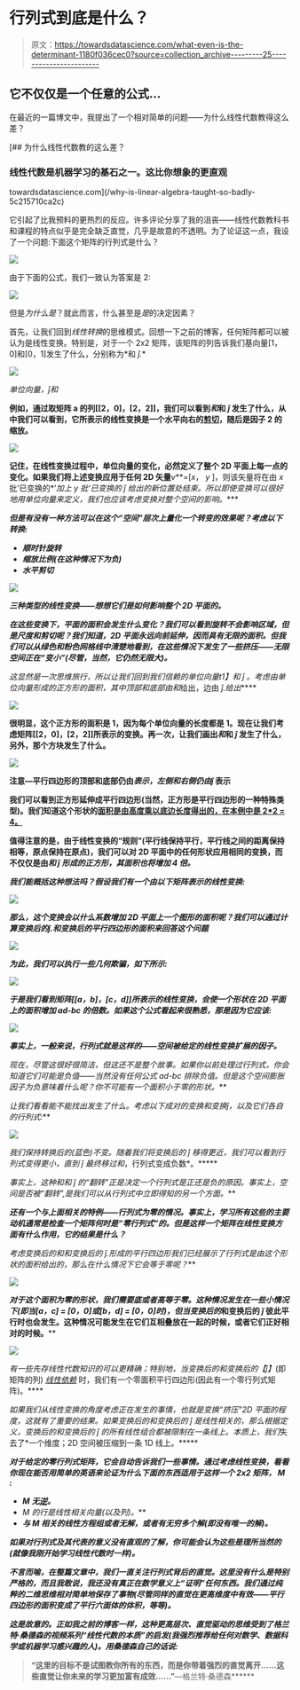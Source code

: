 # 行列式到底是什么？

> 原文：<https://towardsdatascience.com/what-even-is-the-determinant-1180f036cec0?source=collection_archive---------25----------------------->

## 它不仅仅是一个任意的公式…

在最近的一篇博文中，我提出了一个相对简单的问题——为什么线性代数教得这么差？

[](/why-is-linear-algebra-taught-so-badly-5c215710ca2c) [## 为什么线性代数教的这么差？

### 线性代数是机器学习的基石之一。这比你想象的更直观

towardsdatascience.com](/why-is-linear-algebra-taught-so-badly-5c215710ca2c) 

它引起了比我预料的更热烈的反应。许多评论分享了我的沮丧——线性代数教科书和课程的特点似乎是完全缺乏直觉，几乎是故意的不透明。为了论证这一点，我设了一个问题:下面这个矩阵的行列式是什么？

![](img/238360f9f5781b23653988153dd4f837.png)

由于下面的公式，我们一致认为答案是 2:

![](img/e9160a8e2c45d1dc1dc410bcf68c72c2.png)

但是*为什么是*？就此而言，什么甚至是*是*的决定因素？

首先，让我们回到*线性转换*的思维模式。回想一下之前的博客，任何矩阵都可以被认为是线性变换。特别是，对于一个 2x2 矩阵，该矩阵的列告诉我们基向量[1，0]和[0，1]发生了什么，分别称为*和 *ĵ.**

*![](img/750b05b01db6abf7201f5bd6208b8266.png)*

*单位向量，*ĵ*和*

**例如，通过取矩阵 a 的列[[2，0]，[2，2]]，我们可以看到*和*和 *ĵ* 发生了什么，从中我们可以看到，它所表示的线性变换是一个水平向右的[剪切](https://en.wikipedia.org/wiki/Shear_mapping)，随后是因子 2 的缩放。**

**![](img/869b185204355ce57d823b9a5235b293.png)**

**记住，在线性变换过程中，单位向量的变化，必然定义了整个 2D 平面上每一点的变化。如果我们将上述变换应用于任何 2D 矢量***v***=[*x*， *y* ]，则该矢量将在由 *x* 批‘已变换的*’*加上 *y* 批‘已变换的 *ĵ* 给出的新位置处结束。所以即使变换可以很好地用单位向量来定义，我们也应该考虑变换对整个空间的影响。****

***但是有没有一种方法可以在这个“空间”层次上量化一个转变的效果呢？考虑以下转换:***

*   ***顺时针旋转***
*   ***缩放比例(在这种情况下为负)***
*   ***水平剪切***

***![](img/96a63cae34cb56f40da446975e746f10.png)***

***三种类型的线性变换——想想它们是如何影响整个 2D 平面的。***

***在这些变换下，平面的面积会发生什么变化？我们可以看到旋转不会影响区域，但是尺度和剪切呢？我们知道，2D 平面永远向前延伸，因而具有无限的面积。但我们可以从绿色和粉色网格线中清楚地看到，在这些情况下发生了一些挤压——无限空间正在“变小”(尽管，当然，它仍然无限大)。***

***这显然是一次思维旅行，所以让我们回到我们信赖的单位向量*t1】和 *ĵ* 。考虑由单位向量形成的正方形的面积，其中顶部和底部由*和*给出，边由 *ĵ.给出*****

**![](img/266fe7b277cc1122f14008b7ce2a6a4f.png)**

**很明显，这个正方形的面积是 1，因为每个单位向量的长度都是 1。现在让我们考虑矩阵[[2，0]，[2，2]]所表示的变换。再一次，让我们画出*和*和 *ĵ* 发生了什么，另外，那个方块发生了什么。**

**![](img/862ee13fb8736ac2ac33987af57800d7.png)**

**注意—平行四边形的顶部和底部仍由*表示，左侧和右侧仍由ĵ* 表示**

**我们可以看到正方形延伸成平行四边形(当然，正方形是平行四边形的一种特殊类型)。我们知道这个形状的[面积是由高度乘以底边长度得出的，在本例中是 2*2 = 4。](https://en.wikipedia.org/wiki/Parallelogram#Area_formula)**

**值得注意的是，由于线性变换的“规则”(平行线保持平行，平行线之间的距离保持相等，原点保持在原点)，我们可以对 2D 平面中的任何形状应用相同的变换，而不仅仅是由*和 *ĵ* 形成的正方形，其面积也将增加 4 倍。***

***我们能概括这种想法吗？假设我们有一个由以下矩阵表示的线性变换:***

***![](img/7102858970dc7a050d7a84854386b2cc.png)***

***那么，这个变换会以什么系数增加 2D 平面上一个图形的面积呢？我们可以通过计算变换后的ĵ.和变换后的平行四边形的面积来回答这个问题***

***![](img/abbd6ae4e500459e743c7406da6bd081.png)***

***为此，我们可以执行一些几何欺骗，如下所示:***

***![](img/5cc9679738790357df8c0a54e7dd989a.png)***

***于是我们看到矩阵[[a，b]，[c，d]]所表示的线性变换，会使一个形状在 2D 平面上的面积增加 *ad-bc* 的倍数。如果这个公式看起来很熟悉，那是因为它应该:***

***![](img/e9160a8e2c45d1dc1dc410bcf68c72c2.png)***

***事实上，一般来说，行列式就是这样的——空间被给定的线性变换扩展的因子。***

***现在，尽管这很好很简洁，但这还不是整个故事。如果你以前处理过行列式，你会知道它们可能是负值——当然没有任何公式 *ad-bc* 排除负值。但是这个空间膨胀因子为*负*意味着什么呢？你不可能有一个面积小于零的形状。***

***让我们看看能不能找出发生了什么。考虑以下成对的变换*和变换*ĵ，以及它们各自的行列式:***

***![](img/31beb71263a5926e1493a10f2ec34370.png)***

***我们保持转换后的*(蓝色)不变。随着我们将变换后的 *ĵ* 移得更近，我们可以看到行列式变得更小，直到 *ĵ* 最终移过*和*，行列式变成负数*。*****

***事实上，这种*和*和 *ĵ* 的“翻转”正是决定一个行列式是正还是负的原因。事实上，空间是否被“翻转”,是我们可以从行列式中立即得知的另一个方面。***

***还有一个与上面相关的特例——行列式为零的情况。事实上，学习所有这些的主要动机通常是检查一个矩阵何时是“零行列式”的。但是这样一个矩阵在线性变换方面有什么作用，它的结果是什么？***

***考虑变换后的*和*和变换后的 *ĵ.形成的平行四边形我们已经展示了行列式是由这个形状的面积给出的，那么在什么情况下它会等于零呢？****

***![](img/03da78173807b40570616863db8e5748.png)***

***对于这个面积为零的形状，我们需要底或者高等于零。这种情况发生在一些小情况下(即当[a，c] = [0，0]或[b，d] = [0，0]时)，但当变换后的*和变换后的 *ĵ* 彼此平行时也会发生。这种情况可能发生在它们互相叠放在一起的时候，或者它们正好相对的时候。****

***![](img/f8e9f826c903dbb4e55a2e4b8a394b73.png)***

***有一些先存线性代数知识的可以更精确；特别地，当变换后的*和变换后的*【ĵ】*(即矩阵的列) [*线性依赖*](https://en.wikipedia.org/wiki/Linear_independence) 时，我们有一个零面积平行四边形(因此有一个零行列式矩阵)。****

***如果我们从线性变换的角度考虑正在发生的事情，也就是变换“挤压”2D 平面的程度，这就有了重要的结果。如果变换后的*和变换后的 *ĵ* 是线性相关的，那么根据定义，变换后的*和变换后的 *ĵ* 的所有线性组合都被限制在一条线上。本质上，我们*失去了*一个维度；2D 空间被压缩到一条 1D 线上。*****

***对于给定的零行列式矩阵，它会自动告诉我们一些事情。通过考虑线性变换，看看你现在能否用简单的英语来论证为什么下面的东西适用于这样一个 2x2 矩阵， *M* :***

*   ****M* 无[逆](https://en.wikipedia.org/wiki/Invertible_matrix)。***
*   ****M* 的*行*是线性相关向量(以及列)。***
*   ***与 *M* 相关的线性方程组或者无解，或者有无穷多个解(即没有唯一的解)。***

***如果对行列式及其代表的意义没有直观的了解，你可能会认为这些是理所当然的(就像我刚开始学习线性代数时一样)。***

***不言而喻，在整篇文章中，我们一直关注行列式背后的直觉。这里没有什么是特别严格的，而且我敢说，我还没有真正在数学意义上“证明”任何东西。我们通过纯粹的二维思维相对简单地保存了事物(尽管同样的直觉在更高维度中有效——平行四边形的面积变成了平行六面体的体积，等等)。***

***这是故意的。正如我之前的博客一样，这种更高层次、直觉驱动的思维受到了格兰特·桑德森的视频系列“线性代数的本质”的启发(我强烈推荐给任何对数学、数据科学或机器学习感兴趣的人)。用桑德森自己的话说:***

> ****“这里的目标不是试图教你所有的东西，而是你带着强烈的直觉离开……这些直觉让你未来的学习更加富有成效……”****—格兰特·桑德森******
